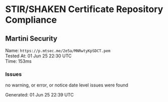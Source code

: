 # STIR/SHAKEN Certificate Repository Compliance

## Martini Security

Name: `https://p.mtsec.me/2e5a/MNRwtyKpSDCT.pem`\
Tested At: 01 Jun 25 22:30 UTC\
Time: 153ms

### Issues

no warning, or error, or notice date level issues were found

Generated: 01 Jun 25 22:39 UTC